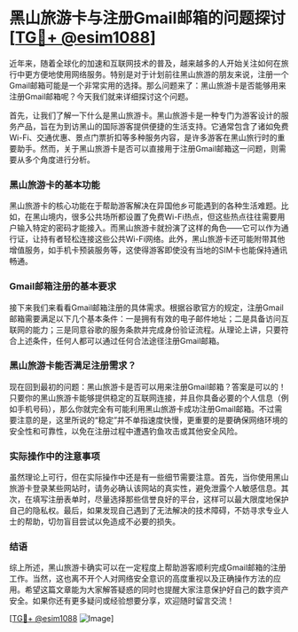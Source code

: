 # 黑山旅游卡与注册Gmail邮箱的问题探讨[[TG💪+ @esim1088](https://t.me/s/esim1088)]

近年来，随着全球化的加速和互联网技术的普及，越来越多的人开始关注如何在旅行中更方便地使用网络服务。特别是对于计划前往黑山旅游的朋友来说，注册一个Gmail邮箱可能是一个非常实用的选择。那么问题来了：黑山旅游卡是否能够用来注册Gmail邮箱呢？今天我们就来详细探讨这个问题。

首先，让我们了解一下什么是黑山旅游卡。黑山旅游卡是一种专门为游客设计的服务产品，旨在为到访黑山的国际游客提供便捷的生活支持。它通常包含了诸如免费Wi-Fi、交通优惠、景点门票折扣等多种服务内容，是许多游客在黑山旅行时的重要助手。然而，关于黑山旅游卡是否可以直接用于注册Gmail邮箱这一问题，则需要从多个角度进行分析。

### 黑山旅游卡的基本功能

黑山旅游卡的核心功能在于帮助游客解决在异国他乡可能遇到的各种生活难题。比如，在黑山境内，很多公共场所都设置了免费Wi-Fi热点，但这些热点往往需要用户输入特定的密码才能接入。而黑山旅游卡就扮演了这样的角色——它可以作为通行证，让持有者轻松连接这些公共Wi-Fi网络。此外，黑山旅游卡还可能附带其他增值服务，如手机卡预装服务等，这使得游客即使没有当地的SIM卡也能保持通讯畅通。

### Gmail邮箱注册的基本要求

接下来我们来看看Gmail邮箱注册的具体需求。根据谷歌官方的规定，注册Gmail邮箱需要满足以下几个基本条件：一是拥有有效的电子邮件地址；二是具备访问互联网的能力；三是同意谷歌的服务条款并完成身份验证流程。从理论上讲，只要符合上述条件，任何人都可以通过任何合法途径注册Gmail邮箱。

### 黑山旅游卡能否满足注册需求？

现在回到最初的问题：黑山旅游卡是否可以用来注册Gmail邮箱？答案是可以的！只要你的黑山旅游卡能够提供稳定的互联网连接，并且你具备必要的个人信息（例如手机号码），那么你就完全有可能利用黑山旅游卡成功注册Gmail邮箱。不过需要注意的是，这里所说的“稳定”并不单指速度快慢，更重要的是要确保网络环境的安全性和可靠性，以免在注册过程中遭遇钓鱼攻击或其他安全风险。

### 实际操作中的注意事项

虽然理论上可行，但在实际操作中还是有一些细节需要注意。首先，当你使用黑山旅游卡登录某些网站时，请务必确认该网站的真实性，避免泄露个人敏感信息。其次，在填写注册表单时，尽量选择那些信誉良好的平台，这样可以最大限度地保护自己的隐私权。最后，如果发现自己遇到了无法解决的技术障碍，不妨寻求专业人士的帮助，切勿盲目尝试以免造成不必要的损失。

### 结语

综上所述，黑山旅游卡确实可以在一定程度上帮助游客顺利完成Gmail邮箱的注册工作。当然，这也离不开个人对网络安全意识的高度重视以及正确操作方法的应用。希望这篇文章能为大家解答疑惑的同时也提醒大家注意保护好自己的数字资产安全。如果你还有更多疑问或经验想要分享，欢迎随时留言交流！

[[TG💪+ @esim1088](https://t.me/s/esim1088) ![Image](https://i.postimg.cc/4NQfJmqS/Snipaste-2025-05-13-00-14-12.png)]